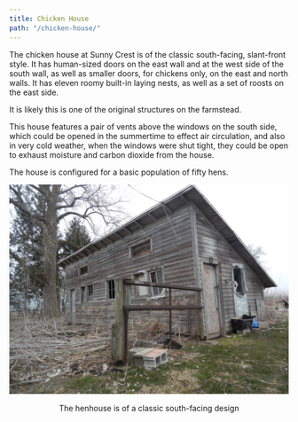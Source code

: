 ```yaml
---
title: Chicken House
path: "/chicken-house/"
---
```


The chicken house at Sunny Crest is of the classic south-facing, slant-front style.  It has human-sized doors on the east wall and at the west side of the south wall, as well as smaller doors, for chickens only, on the east and north walls.  It has eleven roomy built-in laying nests, as well as a set of roosts on the east side.

It is likely this is one of the original structures on the farmstead.

This house features a pair of vents above the windows on the south side, which could be opened in the summertime to effect air circulation, and also in very cold weather, when the windows were shut tight, they could be open to exhaust moisture and carbon dioxide from the house.

The house is configured for a basic population of fifty hens.

![Chicken House](./chickenHouse.jpg)
<center>
The henhouse is of a classic south-facing design
</center>
